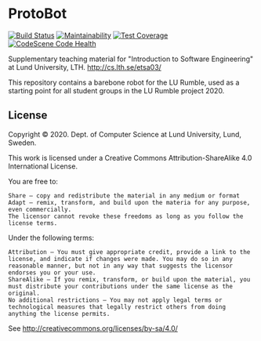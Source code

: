 # ProtoBot
[![Build Status](https://travis-ci.com/lunduniversity-etsa03-2020/protobot.svg?branch=master)](https://travis-ci.com/lunduniversity-etsa03-2020/protobot)
[![Maintainability](https://api.codeclimate.com/v1/badges/8f1f8741303a11be1943/maintainability)](https://codeclimate.com/github/lunduniversity-etsa03-2020/protobot/maintainability)
[![Test Coverage](https://api.codeclimate.com/v1/badges/8f1f8741303a11be1943/test_coverage)](https://codeclimate.com/github/lunduniversity-etsa03-2020/protobot/test_coverage)
[![CodeScene Code Health](https://codescene.io/projects/7488/status-badges/code-health)](https://codescene.io/projects/7488)

Supplementary teaching material for "Introduction to Software Engineering" at Lund University, LTH. http://cs.lth.se/etsa03/

This repository contains a barebone robot for the LU Rumble, used as a starting point for all student groups in the LU Rumble project 2020.

## License

Copyright © 2020. Dept. of Computer Science at Lund University, Lund, Sweden.

This work is licensed under a Creative Commons Attribution-ShareAlike 4.0 International License.

You are free to:

    Share — copy and redistribute the material in any medium or format
    Adapt — remix, transform, and build upon the materia for any purpose, even commercially.
    The licensor cannot revoke these freedoms as long as you follow the license terms.

Under the following terms:

    Attribution — You must give appropriate credit, provide a link to the license, and indicate if changes were made. You may do so in any reasonable manner, but not in any way that suggests the licensor endorses you or your use.
    ShareAlike — If you remix, transform, or build upon the material, you must distribute your contributions under the same license as the original.
    No additional restrictions — You may not apply legal terms or technological measures that legally restrict others from doing anything the license permits.

See http://creativecommons.org/licenses/by-sa/4.0/
